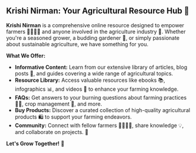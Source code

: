 ## Krishi Nirman: Your Agricultural Resource Hub 🌾

**Krishi Nirman** is a comprehensive online resource designed to empower farmers 👨‍🌾👩‍🌾 and anyone involved in the agriculture industry 🌱. Whether you're a seasoned grower, a budding gardener 🏡, or simply passionate about sustainable agriculture, we have something for you.

**What We Offer:**

* **Informative Content:** Learn from our extensive library of articles, blog posts 📰, and guides covering a wide range of agricultural topics.
* **Resource Library:** Access valuable resources like ebooks 📚, infographics 📊, and videos 🎥 to enhance your farming knowledge.
* **FAQs:**  Get answers to your burning questions about farming practices 👨‍🌾, crop management 🌿, and more.
* **Buy Products:**  Discover a curated collection of high-quality agricultural products 🛍️ to support your farming endeavors. 
* **Community:** Connect with fellow farmers 👨‍🌾👩‍🌾, share knowledge 💡, and collaborate on projects. 🤝

**Let's Grow Together!** 🌱



